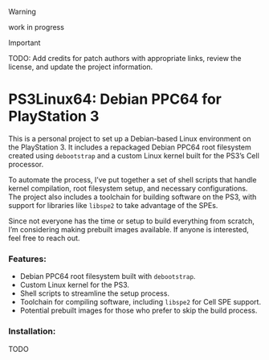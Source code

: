 > [!WARNING]  
> work in progress


> [!IMPORTANT]  
> TODO: Add credits for patch authors with appropriate links, review the license, and update the project information.

# PS3Linux64: Debian PPC64 for PlayStation 3  

This is a personal project to set up a Debian-based Linux environment on the PlayStation 3. It includes a repackaged Debian PPC64 root filesystem created using `debootstrap` and a custom Linux kernel built for the PS3’s Cell processor.  

To automate the process, I’ve put together a set of shell scripts that handle kernel compilation, root filesystem setup, and necessary configurations. The project also includes a toolchain for building software on the PS3, with support for libraries like `libspe2` to take advantage of the SPEs.  

Since not everyone has the time or setup to build everything from scratch, I’m considering making prebuilt images available. If anyone is interested, feel free to reach out.  

### Features:  
- Debian PPC64 root filesystem built with `debootstrap`.  
- Custom Linux kernel for the PS3.  
- Shell scripts to streamline the setup process.  
- Toolchain for compiling software, including `libspe2` for Cell SPE support.  
- Potential prebuilt images for those who prefer to skip the build process.  

### Installation:  
TODO
